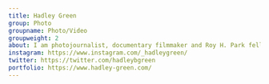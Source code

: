 ```yaml
---
title: Hadley Green
group: Photo
groupname: Photo/Video
groupweight: 2
about: I am photojournalist, documentary filmmaker and Roy H. Park fellow at the University of North Carolina (UNC) - Chapel Hill where I'm completing a master's degree in visual communications.
instagram: https://www.instagram.com/_hadleygreen/
twitter: https://twitter.com/hadleybgreen
portfolio: https://www.hadley-green.com/
---
```

